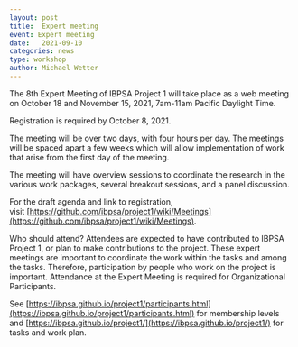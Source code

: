 ```yaml
---
layout: post
title:  Expert meeting
event: Expert meeting
date:   2021-09-10
categories: news
type: workshop
author: Michael Wetter
---
```


The 8th Expert Meeting of IBPSA Project 1 will take place as a web meeting on October 18 and November 15, 2021, 7am-11am Pacific Daylight Time.

Registration is required by October 8, 2021.

<!--excerpt-->

The meeting will be over two days, with four hours per day.
The meetings will be spaced apart a few weeks which will allow
implementation of work that arise from the first day of the meeting.

The meeting will have overview sessions to coordinate the research in the various work packages, several breakout sessions, and a panel discussion.

For the draft agenda and link to registration, visit [https://github.com/ibpsa/project1/wiki/Meetings](https://github.com/ibpsa/project1/wiki/Meetings).

Who should attend? Attendees are expected to have contributed to IBPSA Project 1, or plan to make contributions to the project. These expert meetings are important to coordinate the work within the tasks and among the tasks. Therefore, participation by people who work on the project is important. Attendance at the Expert Meeting is required for Organizational Participants.

See [https://ibpsa.github.io/project1/participants.html](https://ibpsa.github.io/project1/participants.html) for membership levels and
[https://ibpsa.github.io/project1/](https://ibpsa.github.io/project1/) for tasks and work plan.
